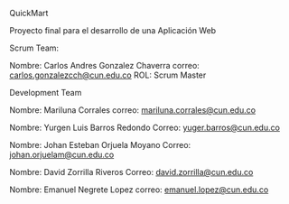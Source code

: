  QuickMart

Proyecto final para el desarrollo de una Aplicación Web 

Scrum Team:

Nombre: Carlos Andres Gonzalez Chaverra  correo: carlos.gonzalezcch@cun.edu.co ROL: Scrum Master

Development Team

Nombre: Mariluna Corrales  correo: mariluna.corrales@cun.edu.co 

Nombre: Yurgen Luis Barros Redondo  Correo: yuger.barros@cun.edu.co

Nombre: Johan Esteban Orjuela Moyano  Correo: johan.orjuelam@cun.edu.co 

Nombre: David Zorrilla Riveros Correo: david.zorrilla@cun.edu.co

Nombre: Emanuel Negrete Lopez correo: emanuel.lopez@cun.edu.co
